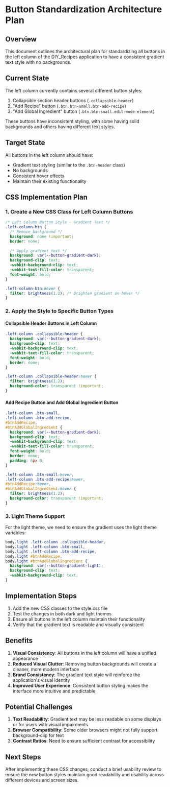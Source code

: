 # Button Standardization Architecture Plan

## Overview

This document outlines the architectural plan for standardizing all buttons in the left column of the DIY_Recipes application to have a consistent gradient text style with no backgrounds.

## Current State

The left column currently contains several different button styles:

1. Collapsible section header buttons (`.collapsible-header`)
2. "Add Recipe" button (`.btn.btn-small.btn-add-recipe`)
3. "Add Global Ingredient" button (`.btn.btn-small.edit-mode-element`)

These buttons have inconsistent styling, with some having solid backgrounds and others having different text styles.

## Target State

All buttons in the left column should have:
- Gradient text styling (similar to the `.btn-header` class)
- No backgrounds
- Consistent hover effects
- Maintain their existing functionality

## CSS Implementation Plan

### 1. Create a New CSS Class for Left Column Buttons

```css
/* Left Column Button Style - Gradient Text */
.left-column-btn {
  /* Remove background */
  background: none !important;
  border: none;
  
  /* Apply gradient text */
  background: var(--button-gradient-dark);
  background-clip: text;
  -webkit-background-clip: text;
  -webkit-text-fill-color: transparent;
  font-weight: bold;
}

.left-column-btn:hover {
  filter: brightness(1.2); /* Brighten gradient on hover */
}
```

### 2. Apply the Style to Specific Button Types

#### Collapsible Header Buttons in Left Column

```css
.left-column .collapsible-header {
  background: var(--button-gradient-dark);
  background-clip: text;
  -webkit-background-clip: text;
  -webkit-text-fill-color: transparent;
  font-weight: bold;
  border: none;
}

.left-column .collapsible-header:hover {
  filter: brightness(1.2);
  background-color: transparent !important;
}
```

#### Add Recipe Button and Add Global Ingredient Button

```css
.left-column .btn-small,
.left-column .btn-add-recipe,
#btnAddRecipe,
#btnAddGlobalIngredient {
  background: var(--button-gradient-dark);
  background-clip: text;
  -webkit-background-clip: text;
  -webkit-text-fill-color: transparent;
  font-weight: bold;
  border: none;
  padding: 6px 0;
}

.left-column .btn-small:hover,
.left-column .btn-add-recipe:hover,
#btnAddRecipe:hover,
#btnAddGlobalIngredient:hover {
  filter: brightness(1.2);
  background-color: transparent !important;
}
```

### 3. Light Theme Support

For the light theme, we need to ensure the gradient uses the light theme variables:

```css
body.light .left-column .collapsible-header,
body.light .left-column .btn-small,
body.light .left-column .btn-add-recipe,
body.light #btnAddRecipe,
body.light #btnAddGlobalIngredient {
  background: var(--button-gradient-light);
  background-clip: text;
  -webkit-background-clip: text;
}
```

## Implementation Steps

1. Add the new CSS classes to the style.css file
2. Test the changes in both dark and light themes
3. Ensure all buttons in the left column maintain their functionality
4. Verify that the gradient text is readable and visually consistent

## Benefits

1. **Visual Consistency**: All buttons in the left column will have a unified appearance
2. **Reduced Visual Clutter**: Removing button backgrounds will create a cleaner, more modern interface
3. **Brand Consistency**: The gradient text style will reinforce the application's visual identity
4. **Improved User Experience**: Consistent button styling makes the interface more intuitive and predictable

## Potential Challenges

1. **Text Readability**: Gradient text may be less readable on some displays or for users with visual impairments
2. **Browser Compatibility**: Some older browsers might not fully support background-clip for text
3. **Contrast Ratios**: Need to ensure sufficient contrast for accessibility

## Next Steps

After implementing these CSS changes, conduct a brief usability review to ensure the new button styles maintain good readability and usability across different devices and screen sizes.